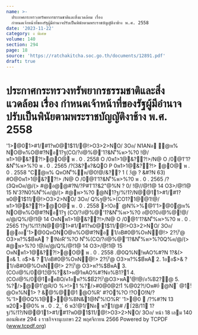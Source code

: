 ```yaml
---
name: >-
  ประกาศกระทรวงทรัพยากรธรรมชาติและสิ่งแวดล้อม เรื่อง
  กำหนดเจ้าหน้าที่ของรัฐผู้มีอำนาจปรับเป็นพินัยตามพระราชบัญญัติงาช้าง พ.ศ. 2558
date: '2023-11-22'
category: ง พิเศษ
volume: 140
section: 294
page: 18
source: 'https://ratchakitcha.soc.go.th/documents/12891.pdf'
draft: true
---
```


# ประกาศกระทรวงทรัพยากรธรรมชาติและสิ่งแวดล้อม เรื่อง กำหนดเจ้าหน้าที่ของรัฐผู้มีอำนาจปรับเป็นพินัยตามพระราชบัญญัติงาช้าง พ.ศ. 2558

'1>@01>#1/#1?พ0@1$11/@!>O3>2>NO/ 3Oอ/ N1ANอ ํ@ห% NO@ห%O@#?Nอ1?ฐ(CO/?อํ@%@'1?&N'็%พ>%?0 !@/พ1>1@&??!>@O@ พ . 0 . 2558 O /0พ1>1@&??!>/N@ O /0@1'1?&N'็%พ>%?0 พ . 0 . 2565 /?(3&?ค?&QO P 0พ1>1@&??!> @O@ พ . 0 . 2558 "Cํ@ห% QหON'็%ห/@0!@/&?? 1 ( 3ํ@ ? &#?N 63) #O@0พ1>1@&??!> /N@ O /0@1'1?&N'็%พ>%?0 พ . 0 . 2565 /?(3QหOค/@/(> #@อ@@#?N/?P#1'1?&2"@%N ? 0/ !@//@!1@ 14 O3>/@!1@ 15 N'3?N0%N'็%ค/@/(> #@พ>%?0 @N1?ฐ/%!1?/N@@11>#1/#1?พ0@1$11/@!>O3>2>NO/ 3Oอ/ Q%ฐ@%>(CO1?1@@1!@/พ1>1@&??!>@O@ พ . 0 . 2558 >!Oอ ํ @N%>%@1'1>@0ํ@ห% NO@ห%O@#?Nอ1?ฐ (CO/?อํ@%@'1?&N'็%พ>%?0 อ@0?0อํ@%@!@/ค/@/Q%/@!1@ 14 OหNพ1>1@&??!>/N@ O /0@1'1?&N'็%พ>%?0 พ . 0 . 2565 1?ฐ/%!1?/N@@11>#1/#1?พ0@1$11/@!>O3>2>NO/ 3Oอ/ @ออ'1>@0QหONO@ห%O@#?Nอ 1/อB#0@%OหN@!> 2?!/์'่@ O3>พ?%$B์พA ? !NอR'%?O N'็%(CO/?อํ@%@'1?&N'็%พ>%?0Q%ค/@/(> #@พ>%?0 !@/ค/@/Q%/@!1@ 14 O3>/@!1@ 15 OหNพ1>1@&??!>@O@ พ . 0 . 2558 .@0Q%N!พAO%#?N 1?&(> อ& 1. อ$>& ? 1/อB#0@%OหN@!> 2?!/์'่@ O3>พ?%$B์พA 2. 1ออ$>& ? 1/อB#0@%OหN@!> 2?!/์'่@ O3>พ?%$B์พA 3. (COอํ@%/0@12ํ@%?&1>ห@1พAO%#?Nอ%B1?1์ 4. (COอํ@%/0@1อคBO/ค1อพ?%$B์2?!/์'่@O3>พA'่@!@/อ%B2?@ 5. %?/>@@1'่@R/O %>!>1 %?/>#0@0@2!1์ %@02?!/Oพ#0์ @N ํ @1!ํ@Oห%N1> ? &ํ@%@@1 @O%R' #?O%?O !?OO!N/?%'1>@0Q%1@>@%BN&1@N'็%!O%R' '1>@0  /?%#?N 13 พ20>@0% พ . 0 . 2_` 6 พ3!ํ@1/Nอ พ?1/@# /1์2B/11 1?ฐ/%!1?/N@@11>#1/#1?พ0@1$11/@!>O3>2>NO/ 3Oอ/ หน้า 18 เลม 140 ตอนพิเศษ 294 ง ราชกิจจานุเบกษา 22 พฤศจิกายน 2566 Powered by TCPDF (www.tcpdf.org)
